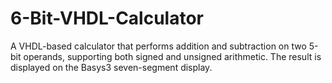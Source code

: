 # 6-Bit-VHDL-Calculator
A VHDL-based calculator that performs addition and subtraction on two 5-bit operands, supporting both signed and unsigned arithmetic. The result is displayed on the Basys3 seven-segment display.
